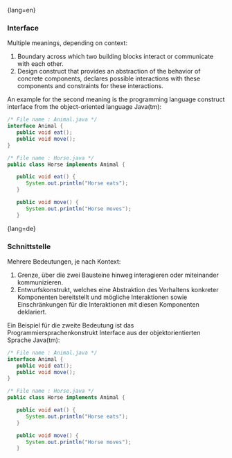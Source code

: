 {lang=en}
### Interface

Multiple meanings, depending on context:

  1. Boundary across which two building blocks interact or communicate with each other.
  2. Design construct that provides an abstraction of the behavior of concrete components, declares possible interactions with these components and constraints for these interactions.

An example for the second meaning is the programming language construct interface from the object-oriented language Java(tm):

```java
/* File name : Animal.java */
interface Animal {
   public void eat();
   public void move();
}

/* File name : Horse.java */
public class Horse implements Animal {

   public void eat() {
      System.out.println("Horse eats");
   }

   public void move() {
      System.out.println("Horse moves");
   }
```

{lang=de}
### Schnittstelle

Mehrere Bedeutungen, je nach Kontext:

  1. Grenze, über die zwei Bausteine ​​hinweg interagieren oder miteinander kommunizieren.
  2. Entwurfskonstrukt, welches eine Abstraktion des Verhaltens konkreter Komponenten bereitstellt und mögliche Interaktionen sowie Einschränkungen für die Interaktionen mit diesen Komponenten  deklariert.

Ein Beispiel für die zweite Bedeutung ist das Programmiersprachenkonstrukt Interface aus der objektorientierten Sprache Java(tm):

```java
/* File name : Animal.java */
interface Animal {
   public void eat();
   public void move();
}

/* File name : Horse.java */
public class Horse implements Animal {

   public void eat() {
      System.out.println("Horse eats");
   }

   public void move() {
      System.out.println("Horse moves");
   }
```

